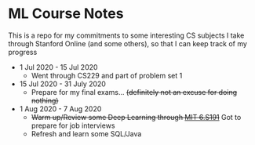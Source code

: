 # ML Course Notes

This is a repo for my commitments to some interesting CS subjects I take through Stanford Online (and some others), so that I can keep track of my progress

- 1 Jul 2020 - 15 Jul 2020 
	- Went through CS229 and part of problem set 1
- 15 Jul 2020 - 31 July 2020
	- Prepare for my final exams... ~~(definitely not an excuse for doing nothing)~~
- 1 Aug 2020 - 7 Aug 2020
	- ~~Warm up/Review some Deep Learning through [MIT 6.S191](http://introtodeeplearning.com/)~~  Got to prepare for job interviews
 	- Refresh and learn some SQL/Java
  
